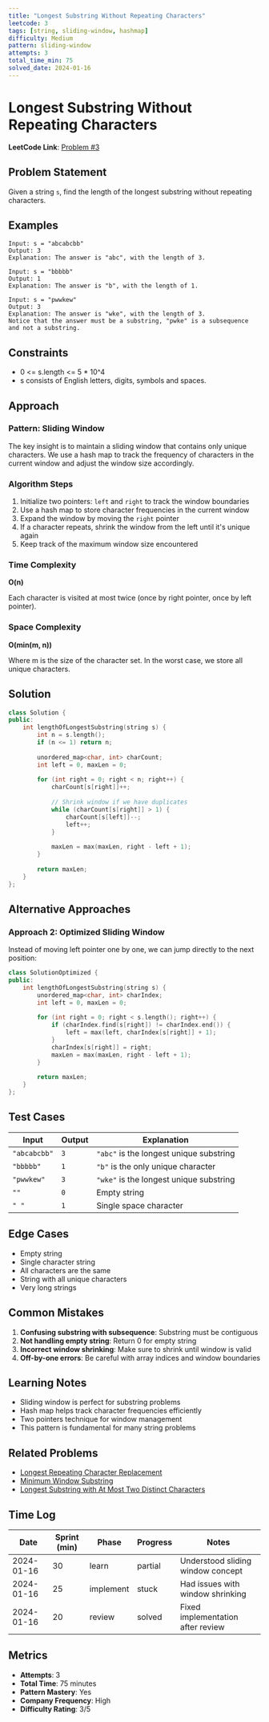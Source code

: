 ```yaml
---
title: "Longest Substring Without Repeating Characters"
leetcode: 3
tags: [string, sliding-window, hashmap]
difficulty: Medium
pattern: sliding-window
attempts: 3
total_time_min: 75
solved_date: 2024-01-16
---
```


# Longest Substring Without Repeating Characters

**LeetCode Link**: [Problem #3](https://leetcode.com/problems/longest-substring-without-repeating-characters/)

## Problem Statement

Given a string `s`, find the length of the longest substring without repeating characters.

## Examples

```
Input: s = "abcabcbb"
Output: 3
Explanation: The answer is "abc", with the length of 3.
```

```
Input: s = "bbbbb"
Output: 1
Explanation: The answer is "b", with the length of 1.
```

```
Input: s = "pwwkew"
Output: 3
Explanation: The answer is "wke", with the length of 3.
Notice that the answer must be a substring, "pwke" is a subsequence and not a substring.
```

## Constraints

- 0 <= s.length <= 5 * 10^4
- s consists of English letters, digits, symbols and spaces.

## Approach

### Pattern: Sliding Window

The key insight is to maintain a sliding window that contains only unique characters. We use a hash map to track the frequency of characters in the current window and adjust the window size accordingly.

### Algorithm Steps

1. Initialize two pointers: `left` and `right` to track the window boundaries
2. Use a hash map to store character frequencies in the current window
3. Expand the window by moving the `right` pointer
4. If a character repeats, shrink the window from the left until it's unique again
5. Keep track of the maximum window size encountered

### Time Complexity
**O(n)**

Each character is visited at most twice (once by right pointer, once by left pointer).

### Space Complexity
**O(min(m, n))**

Where m is the size of the character set. In the worst case, we store all unique characters.

## Solution

```cpp
class Solution {
public:
    int lengthOfLongestSubstring(string s) {
        int n = s.length();
        if (n <= 1) return n;
        
        unordered_map<char, int> charCount;
        int left = 0, maxLen = 0;
        
        for (int right = 0; right < n; right++) {
            charCount[s[right]]++;
            
            // Shrink window if we have duplicates
            while (charCount[s[right]] > 1) {
                charCount[s[left]]--;
                left++;
            }
            
            maxLen = max(maxLen, right - left + 1);
        }
        
        return maxLen;
    }
};
```

## Alternative Approaches

### Approach 2: Optimized Sliding Window
Instead of moving left pointer one by one, we can jump directly to the next position:

```cpp
class SolutionOptimized {
public:
    int lengthOfLongestSubstring(string s) {
        unordered_map<char, int> charIndex;
        int left = 0, maxLen = 0;
        
        for (int right = 0; right < s.length(); right++) {
            if (charIndex.find(s[right]) != charIndex.end()) {
                left = max(left, charIndex[s[right]] + 1);
            }
            charIndex[s[right]] = right;
            maxLen = max(maxLen, right - left + 1);
        }
        
        return maxLen;
    }
};
```

## Test Cases

| Input | Output | Explanation |
|-------|--------|-------------|
| `"abcabcbb"` | `3` | `"abc"` is the longest unique substring |
| `"bbbbb"` | `1` | `"b"` is the only unique character |
| `"pwwkew"` | `3` | `"wke"` is the longest unique substring |
| `""` | `0` | Empty string |
| `" "` | `1` | Single space character |

## Edge Cases

- Empty string
- Single character string
- All characters are the same
- String with all unique characters
- Very long strings

## Common Mistakes

1. **Confusing substring with subsequence**: Substring must be contiguous
2. **Not handling empty string**: Return 0 for empty string
3. **Incorrect window shrinking**: Make sure to shrink until window is valid
4. **Off-by-one errors**: Be careful with array indices and window boundaries

## Learning Notes

- Sliding window is perfect for substring problems
- Hash map helps track character frequencies efficiently
- Two pointers technique for window management
- This pattern is fundamental for many string problems

## Related Problems

- [Longest Repeating Character Replacement](https://leetcode.com/problems/longest-repeating-character-replacement/)
- [Minimum Window Substring](https://leetcode.com/problems/minimum-window-substring/)
- [Longest Substring with At Most Two Distinct Characters](https://leetcode.com/problems/longest-substring-with-at-most-two-distinct-characters/)

## Time Log

| Date | Sprint (min) | Phase | Progress | Notes |
|------|--------------|-------|----------|-------|
| 2024-01-16 | 30 | learn | partial | Understood sliding window concept |
| 2024-01-16 | 25 | implement | stuck | Had issues with window shrinking |
| 2024-01-16 | 20 | review | solved | Fixed implementation after review |

## Metrics

- **Attempts**: 3
- **Total Time**: 75 minutes
- **Pattern Mastery**: Yes
- **Company Frequency**: High
- **Difficulty Rating**: 3/5
